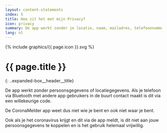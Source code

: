 ```yaml
---
layout: content-statements
index: 5
title: Hoe zit het met mijn Privacy?
icon: privacy
summary: De app werkt zonder je locatie, naam, mailadres, telefoonnummer of andere contactgegevens.
lang: nl
---
```


<div class="expanded-box__header__icon">
  {% include graphics/{{ page.icon }}.svg %}
</div>

# {{ page.title }}
{: ..expanded-box__header__title}

De app werkt zonder persoonsgegevens of locatiegegevens. Als je telefoon via Bluetooth met andere app gebruikers in de buurt contact maakt is dit via een willekeurige code.

De CoronaMelder app weet dus niet wie je bent en ook niet waar je bent. 

Ook als je het coronavirus krijgt en dit via de app meldt, is dit niet aan jouw persoonsgegevens te koppelen en is het gebruik helemaal vrijwillig.
